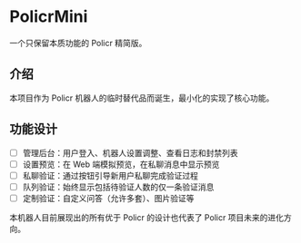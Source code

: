 # PolicrMini

一个只保留本质功能的 Policr 精简版。

## 介绍

本项目作为 Policr 机器人的临时替代品而诞生，最小化的实现了核心功能。

## 功能设计

- [ ] 管理后台：用户登入、机器人设置调整、查看日志和封禁列表
- [ ] 设置预览：在 Web 端模拟预览，在私聊消息中显示预览
- [ ] 私聊验证：通过按钮引导新用户私聊完成验证过程
- [ ] 队列验证：始终显示包括待验证人数的仅一条验证消息
- [ ] 定制验证：自定义问答（允许多套）、图片验证等

本机器人目前展现出的所有优于 Policr 的设计也代表了 Policr 项目未来的进化方向。
